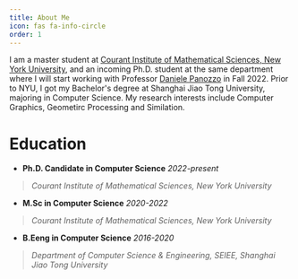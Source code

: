 ```yaml
---
title: About Me
icon: fas fa-info-circle
order: 1
---
```


I am a master student at [Courant Institute of Mathematical Sciences, New York University](https://cs.nyu.edu/home/index.html), and an incoming Ph.D. student at the same department where I will start working with Professor [Daniele Panozzo](https://cims.nyu.edu/gcl/daniele.html) in Fall 2022. Prior to NYU, I got my Bachelor's degree at Shanghai Jiao Tong University, majoring in Computer Science. My research interests include Computer Graphics, Geometirc Processing and Similation.

# Education

+ **Ph.D. Candidate in Computer Science** *2022-present*   
> *Courant Institute of Mathematical Sciences, New York University* 

+ **M.Sc in Computer Science** *2020-2022*
> *Courant Institute of Mathematical Sciences, New York University* 

+ **B.Eeng in Computer Science** *2016-2020*
> *Department of Computer Science & Engineering, SEIEE, Shanghai Jiao Tong University*









<!--
Add Markdown syntax content to file `_tabs/about.md`{: .filepath } and it will show up on this page.
{: .prompt-tip }

-->




